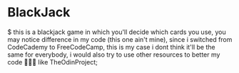 # BlackJack
$ this is a blackjack game in which you'll decide which cards you use, you may notice difference in my code (this one ain't mine), 
since i switched from CodeCademy to FreeCodeCamp, this is my case i dont think it'll be the same for everybody, i would also try 
to use other resources to better my code 👨‍💻🔐  like TheOdinProject;
